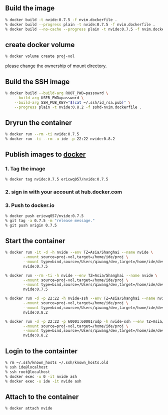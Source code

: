 ## Build the image

```sh
% docker build -t nvide:0.7.5 -f nvim.dockerfile .
% docker build --progress plain -t nvide:0.7.5 -f nvim.dockerfile .
% docker build --no-cache --progress plain -t nvide:0.7.5 -f nvim.dockerfile .
```

## create docker volume
```sh
% docker volume create proj-vol
```
please change the ownership of mount directory.

## Build the SSH image

```sh
% docker build --build-arg ROOT_PWD=passowrd \
	--build-arg USER_PWD=password \
	--build-arg SSH_PUB_KEY="$(cat ~/.ssh/id_rsa.pub)" \
	--progress plain -t nvide:0.8.2 -f sshd-nvim.dockerfile .
```

## Dryrun the container

```sh
% docker run --rm -ti nvide:0.7.5
% docker run -ti --rm -u ide -p 22:22 nvide:0.8.2
```

## Publish images to [docker](hub.docker.com)

### 1. Tag the image

```sh
% docker tag nvide:0.7.5 ericwq057/nvide:0.7.5
```

### 2. sign in with your account at hub.docker.com

### 3. Push to docker.io

```sh
% docker push ericwq057/nvide:0.7.5
% git tag -a 0.7.5 -m "release message."
% git push origin 0.7.5
```

## Start the container

```sh
% docker run -it -d -h nvide --env TZ=Asia/Shanghai --name nvide \
        --mount source=proj-vol,target=/home/ide/proj \
        --mount type=bind,source=/Users/qiwang/dev,target=/home/ide/develop \
        nvide:0.7.5

% docker run --rm -ti -h nvide --env TZ=Asia/Shanghai --name nvide \
        --mount source=proj-vol,target=/home/ide/proj \
        --mount type=bind,source=/Users/qiwang/dev,target=/home/ide/develop \
        nvide:0.7.5

% docker run -d -p 22:22 -h nvide-ssh --env TZ=Asia/Shanghai --name nvide-ssh \
        --mount source=proj-vol,target=/home/ide/proj \
        --mount type=bind,source=/Users/qiwang/dev,target=/home/ide/develop \
        nvide:0.8.2

% docker run -d -p 22:22 -p 60001:60001/udp -h nvide-ssh --env TZ=Asia/Shanghai --name nvide-ssh \
        --mount source=proj-vol,target=/home/ide/proj \
        --mount type=bind,source=/Users/qiwang/dev,target=/home/ide/develop \
        nvide:0.8.2
```

## Login to the containter

```sh
% rm ~/.ssh/known_hosts ~/.ssh/known_hosts.old
% ssh ide@localhost
% ssh root@localhost
% docker exec -u 0 -it nvide ash
% docker exec -u ide -it nvide ash
```

## Attach to the container

```
% docker attach nvide
```
